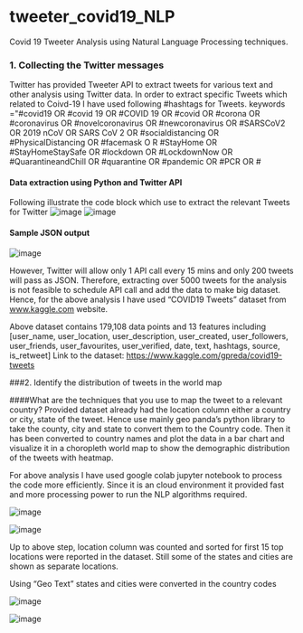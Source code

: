 # tweeter_covid19_NLP
Covid 19 Tweeter Analysis using Natural Language Processing techniques.
### 1. Collecting the Twitter messages

Twitter has provided Tweeter API to extract tweets for various text and other analysis using Twitter data. In order to extract specific Tweets which related to Coivd-19 I have used following #hashtags for Tweets.
keywords ="#covid19 OR #covid 19 OR #COVID 19 OR #covid OR #corona OR #coronavirus OR #novelcoronavirus OR #newcoronavirus OR #SARSCoV2 OR 2019 nCoV OR SARS CoV 2 OR
#socialdistancing OR #PhysicalDistancing OR #facemask O R #StayHome OR #StayHomeStaySafe OR #lockdown OR #LockdownNow OR #QuarantineandChill OR #quarantine OR #pandemic OR
#PCR OR #

#### Data extraction using Python and Twitter API
Following illustrate the code block which use to extract the relevant Tweets for Twitter
![image](https://user-images.githubusercontent.com/85073848/179394400-2bf6eaea-6e93-411f-ae75-61a4a987a829.png)
![image](https://user-images.githubusercontent.com/85073848/179394377-f2ae827b-c741-4748-82f8-654fdf97f4e6.png)
#### Sample JSON output
![image](https://user-images.githubusercontent.com/85073848/179394459-a76ed8fa-c087-4127-bb9b-229b2f5b7105.png)

However, Twitter will allow only 1 API call every 15 mins and only 200 tweets will pass as JSON. Therefore, extracting over 5000 tweets for the analysis is not feasible to schedule API call and add the data to make big dataset.
Hence, for the above analysis I have used “COVID19 Tweets” dataset from www.kaggle.com website.

Above dataset contains 179,108 data points and 13 features including [user_name, user_location, user_description, user_created, user_followers, user_friends, user_favourites, user_verified, date, text, hashtags, source, is_retweet]
Link to the dataset:
https://www.kaggle.com/gpreda/covid19-tweets

###2. Identify the distribution of tweets in the world map

####What are the techniques that you use to map the tweet to a relevant country?
Provided dataset already had the location column either a country or city, state of the tweet. Hence use mainly geo panda’s python library to take the county, city and state to convert them to the Country code. Then it has been converted to country names and plot the data in a bar chart and visualize it in a choropleth world map to show the demographic distribution of the tweets with heatmap.

For above analysis I have used google colab jupyter notebook to process the code more efficiently. Since it is an cloud environment it provided fast and more processing power to run the NLP algorithms required.

![image](https://user-images.githubusercontent.com/85073848/179394588-b5f47dc0-11ea-4135-9251-8d6388a19d94.png)

![image](https://user-images.githubusercontent.com/85073848/179394653-950084f5-458e-44d5-af3d-53b896da0de0.png)

Up to above step, location column was counted and sorted for first 15 top locations were reported in the dataset. Still some of the states and cities are shown as separate locations.

Using “Geo Text” states and cities were converted in the country codes

![image](https://user-images.githubusercontent.com/85073848/179394681-6ae07cf2-2d83-430a-bdbf-e6ac188a03df.png)

![image](https://user-images.githubusercontent.com/85073848/179394708-706cde78-33a1-498b-9097-414d673ec055.png)



